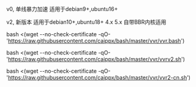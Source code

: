 v0, 单线暴力加速 适用于debian9+,ubuntu16+

v2,  新版本 适用于debian10+,ubuntu18+
4.x 5.x 自带BBR内核适用


bash <(wget --no-check-certificate -qO- 'https://raw.githubusercontent.com/caippx/bash/master/vvr/vvr.bash')

bash <(wget --no-check-certificate -qO- 'https://raw.githubusercontent.com/caippx/bash/master/vvr/vvrv2.sh')

bash <(wget --no-check-certificate -qO- 'https://raw.githubusercontent.com/caippx/bash/master/vvr/vvr2-cn.sh')

